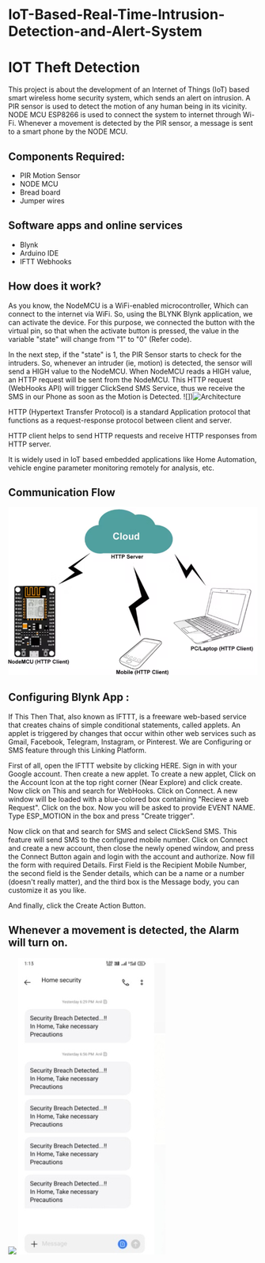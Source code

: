 # IoT-Based-Real-Time-Intrusion-Detection-and-Alert-System


# IOT Theft Detection

This project is about the development of an Internet of Things (IoT) based smart wireless home security system, which sends an alert on intrusion. A PIR sensor is used to detect the motion of any human being in its vicinity. NODE MCU ESP8266 is used to connect the system to internet through Wi-Fi. Whenever a movement is detected by the PIR sensor, a message is sent to a smart phone by the NODE MCU. 




## Components Required:

- PIR Motion Sensor
- NODE MCU
- Bread board
- Jumper wires


## Software apps and online services

- Blynk
- Arduino IDE
- IFTT Webhooks


## How does it work?

As you know, the NodeMCU is a WiFi-enabled microcontroller, Which can connect to the internet via WiFi. So, using the BLYNK Blynk application, we can activate the device. For this purpose, we connected the button with the virtual pin, so that when the activate button is pressed, the value in the variable "state" will change from "1" to "0" (Refer code).

In the next step, if the "state" is 1, the PIR Sensor starts to check for the intruders. So, whenever an intruder (ie, motion) is detected, the sensor will send a HIGH value to the NodeMCU. When NodeMCU reads a HIGH value, an HTTP request will be sent from the NodeMCU. This HTTP request (WebHooks API) will trigger ClickSend SMS Service, thus we receive the SMS in our Phone as soon as the Motion is Detected.
![])<img width="801" height="518" alt="Architecture" src="https://github.com/user-attachments/assets/79bc6dcc-bd63-4a30-baa1-729e7a7c3bb3" />


HTTP (Hypertext Transfer Protocol) is a standard Application protocol that functions as a request-response protocol between client and server.

HTTP client helps to send HTTP requests and receive HTTP responses from HTTP server.

It is widely used in IoT based embedded applications like Home Automation, vehicle engine parameter monitoring remotely for analysis, etc.



## Communication Flow

![](communication.png)



## Configuring Blynk App :

If This Then That, also known as IFTTT, is a freeware web-based service that creates chains of simple conditional statements, called applets. An applet is triggered by changes that occur within other web services such as Gmail, Facebook, Telegram, Instagram, or Pinterest. We are Configuring or SMS feature through this Linking Platform.

First of all, open the IFTTT website by clicking HERE. Sign in with your Google account. Then create a new applet. To create a new applet, Click on the Account Icon at the top right corner (Near Explore) and click create. Now click on This and search for WebHooks. Click on Connect. A new window will be loaded with a blue-colored box containing "Recieve a web Request". Click on the box. Now you will be asked to provide EVENT NAME. Type ESP_MOTION in the box and press "Create trigger".

Now click on that and search for SMS and select ClickSend SMS. This feature will send SMS to the configured mobile number. Click on Connect and create a new account, then close the newly opened window, and press the Connect Button again and login with the account and authorize. Now fill the form with required Details. First Field is the Recipient Mobile Number, the second field is the Sender details, which can be a name or a number (doesn't really matter), and the third box is the Message body, you can customize it as you like.

And finally, click the Create Action Button.
## Whenever a movement is detected, the Alarm will turn on.

![](image.png)
![](image.jpg)

